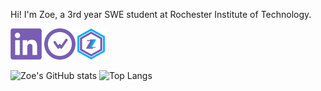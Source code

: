 Hi! I'm Zoe, a 3rd year SWE student at Rochester Institute of Technology.

<a href="https://www.linkedin.com/in/zoe-rizzo/"><img src="linkedin.png" height="50"></a>  <a href="https://wakatime.com/@zizz0"><img src="wakatime.png" height="50"></a><a href="https://zizz-0.github.io/portfolio/"><img src="z.png" height="50"></a>

![Zoe's GitHub stats](https://github-readme-stats.vercel.app/api?username=zizz-0&show_icons=true&hide=stars&bg_color=00000000&title_color=68a2d9&text_color=8d57c2&hide_rank=true&ring_color=824db8&icon_color=68a2d9&line_height=24) ![Top Langs](https://github-readme-stats.vercel.app/api/top-langs/?username=zizz-0&layout=compact&bg_color=00000000&title_color=68a2d9&text_color=8d57c2&size_weight=0.5&count_weight=0.5)